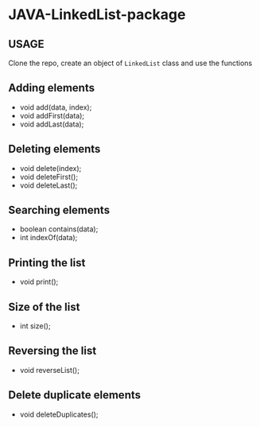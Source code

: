# JAVA-LinkedList-package
## USAGE

Clone the repo, create an object of `LinkedList` class and use the functions 

## Adding elements 
 - void add(data, index);
 - void addFirst(data);
 - void addLast(data);

## Deleting elements
- void delete(index);
- void deleteFirst();
- void deleteLast();

## Searching elements
- boolean contains(data);
- int indexOf(data);

## Printing the list
- void print();

## Size of the list
- int size();

## Reversing the list
- void reverseList();

## Delete duplicate elements
- void deleteDuplicates();
